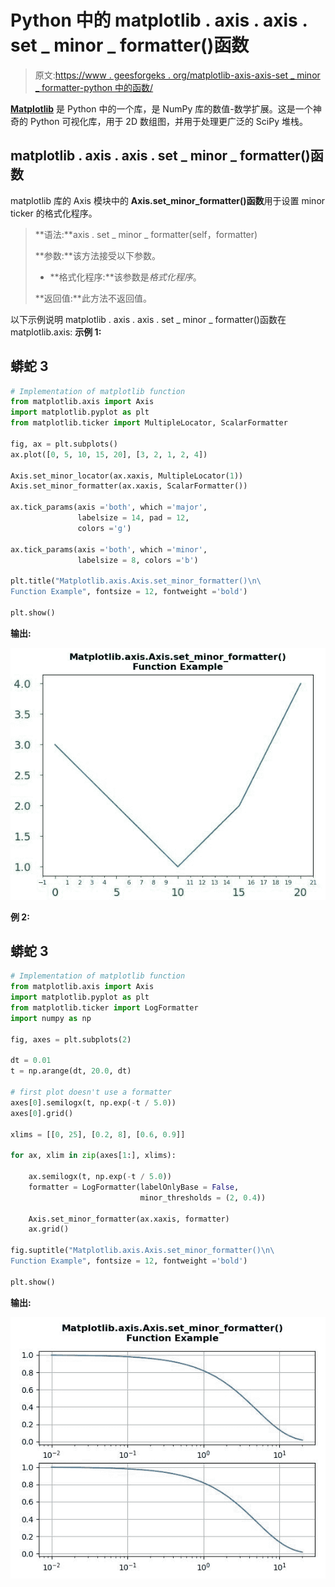 # Python 中的 matplotlib . axis . axis . set _ minor _ formatter()函数

> 原文:[https://www . geesforgeks . org/matplotlib-axis-axis-set _ minor _ formatter-python 中的函数/](https://www.geeksforgeeks.org/matplotlib-axis-axis-set_minor_formatter-function-in-python/)

[**Matplotlib**](https://www.geeksforgeeks.org/python-introduction-matplotlib/) 是 Python 中的一个库，是 NumPy 库的数值-数学扩展。这是一个神奇的 Python 可视化库，用于 2D 数组图，并用于处理更广泛的 SciPy 堆栈。

## matplotlib . axis . axis . set _ minor _ formatter()函数

matplotlib 库的 Axis 模块中的 **Axis.set_minor_formatter()函数**用于设置 minor ticker 的格式化程序。

> **语法:**axis . set _ minor _ formatter(self，formatter)
> 
> **参数:**该方法接受以下参数。
> 
> *   **格式化程序:**该参数是*格式化程序*。
> 
> **返回值:**此方法不返回值。

以下示例说明 matplotlib . axis . axis . set _ minor _ formatter()函数在 matplotlib.axis:
**示例 1:**

## 蟒蛇 3

```py
# Implementation of matplotlib function 
from matplotlib.axis import Axis
import matplotlib.pyplot as plt 
from matplotlib.ticker import MultipleLocator, ScalarFormatter 

fig, ax = plt.subplots() 
ax.plot([0, 5, 10, 15, 20], [3, 2, 1, 2, 4]) 

Axis.set_minor_locator(ax.xaxis, MultipleLocator(1)) 
Axis.set_minor_formatter(ax.xaxis, ScalarFormatter()) 

ax.tick_params(axis ='both', which ='major',  
               labelsize = 14, pad = 12,  
               colors ='g') 

ax.tick_params(axis ='both', which ='minor', 
               labelsize = 8, colors ='b') 

plt.title("Matplotlib.axis.Axis.set_minor_formatter()\n\
Function Example", fontsize = 12, fontweight ='bold') 

plt.show()
```

**输出:**

![](img/2a4d43f606e8aa7e05167f5ea45bbe29.png)

**例 2:**

## 蟒蛇 3

```py
# Implementation of matplotlib function 
from matplotlib.axis import Axis
import matplotlib.pyplot as plt 
from matplotlib.ticker import LogFormatter 
import numpy as np 

fig, axes = plt.subplots(2) 

dt = 0.01
t = np.arange(dt, 20.0, dt) 

# first plot doesn't use a formatter 
axes[0].semilogx(t, np.exp(-t / 5.0))  
axes[0].grid() 

xlims = [[0, 25], [0.2, 8], [0.6, 0.9]] 

for ax, xlim in zip(axes[1:], xlims): 

    ax.semilogx(t, np.exp(-t / 5.0)) 
    formatter = LogFormatter(labelOnlyBase = False,  
                             minor_thresholds = (2, 0.4)) 

    Axis.set_minor_formatter(ax.xaxis, formatter)  
    ax.grid() 

fig.suptitle("Matplotlib.axis.Axis.set_minor_formatter()\n\
Function Example", fontsize = 12, fontweight ='bold') 

plt.show()
```

**输出:**

![](img/d0f4cb3247b071e6d5f476be4dfbb7b8.png)
